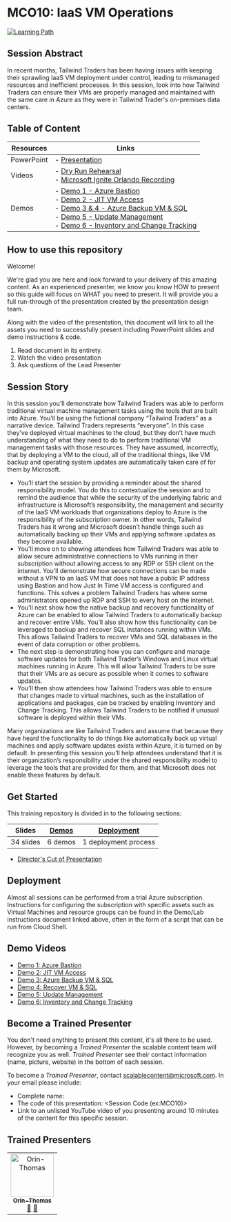 # MCO10: IaaS VM Operations

[![Learning Path](https://img.shields.io/badge/Learning%20Path-MCO-fe5e00?logo=microsoft)](https://github.com/microsoft/ignite-learning-paths-training-mco)


## Session Abstract

In recent months, Tailwind Traders has been having issues with keeping their sprawling IaaS VM deployment under control, leading to mismanaged resources and inefficient processes. In this session, look into how Tailwind Traders can ensure their VMs are properly managed and maintained with the same care in Azure as they were in Tailwind Trader's on-premises data centers.


## Table of Content

| Resources          | Links                            |
|-------------------|----------------------------------|
| PowerPoint        | - [Presentation](presentations.md) |
| Videos            | - [Dry Run Rehearsal](https://globaleventcdn.blob.core.windows.net/assets/mco/mco10/MCO-10-RunThrough.mp4) <br/>- [Microsoft Ignite Orlando Recording](https://globaleventcdn.blob.core.windows.net/assets/mco/mco10/MCO_10_IGNITE.mp4) |
| Demos             | - [Demo 1 - Azure Bastion](https://github.com/microsoft/ignite-learning-paths-training-mco/blob/master/mco10/demos.md#demo-1---azure-bastion) <br/>- [Demo 2 - JIT VM Access](https://github.com/microsoft/ignite-learning-paths-training-mco/blob/master/mco10/demos.md#demo-2---just-in-time-access) <br/>- [Demo 3 & 4 - Azure Backup VM & SQL](https://github.com/microsoft/ignite-learning-paths-training-mco/blob/master/mco10/demos.md#demo-3--4---azure-iaas-vm-and-sql-backup-and-recovery) <br/>- [Demo 5 - Update Management](https://github.com/microsoft/ignite-learning-paths-training-mco/blob/master/mco10/demos.md#demo-5---azure-update-management) <br/>- [Demo 6 - Inventory and Change Tracking](https://github.com/microsoft/ignite-learning-paths-training-mco/blob/master/mco10/demos.md#demo-6---inventory-and-change-tracking) |


## How to use this repository

Welcome! 

We're glad you are here and look forward to your delivery of this amazing content. As an experienced presenter, we know you know HOW to present so this guide will focus on WHAT you need to present. It will provide you a full run-through of the presentation created by the presentation design team. 

Along with the video of the presentation, this document will link to all the assets you need to successfully present including PowerPoint slides and demo instructions &
code.

1.  Read document in its entirety.
2.  Watch the video presentation
3.  Ask questions of the Lead Presenter



## Session Story

In this session you’ll demonstrate how Tailwind Traders was able to perform traditional virtual machine management tasks using the tools that are built into Azure. You’ll be using the fictional company “Tailwind Traders” as a narrative device. Tailwind Traders represents “everyone”. In this case they’ve deployed virtual machines to the cloud, but they don’t have much understanding of what they need to do to perform traditional VM management tasks with those resources. They have assumed, incorrectly, that by deploying a VM to the cloud, all of the traditional things, like VM backup and operating system updates are automatically taken care of for them by Microsoft.

- You’ll start the session by providing a reminder about the shared responsibility model. You do this to contextualize the session and to remind the audience that while the security of the underlying fabric and infrastructure is Microsoft’s responsibility, the management and security of the IaaS VM workloads that organizations deploy to Azure is the responsibility of the subscription owner. In other words, Tailwind Traders has it wrong and Microsoft doesn’t handle things such as automatically backing up their VMs and applying software updates as they become available.
- You’ll move on to showing attendees how Tailwind Traders was able to allow secure administrative connections to VMs running in their subscription without allowing access to any RDP or SSH client on the internet. You’ll demonstrate how secure connections can be made without a VPN to an IaaS VM that does not have a public IP address using Bastion and how Just In Time VM access is configured and functions. This solves a problem Tailwind Traders has where some administrators opened up RDP and SSH to every host on the internet.
- You’ll next show how the native backup and recovery functionality of Azure can be enabled to allow Tailwind Traders to automatically backup and recover entire VMs. You’ll also show how this functionality can be leveraged to backup and recover SQL instances running within VMs. This allows Tailwind Traders to recover VMs and SQL databases in the event of data corruption or other problems.
- The next step is demonstrating how you can configure and manage software updates for both Tailwind Trader’s Windows and Linux virtual machines running in Azure. This will allow Tailwind Traders to be sure that their VMs are as secure as possible when it comes to software updates.
- You’ll then show attendees how Tailwind Traders was able to ensure that changes made to virtual machines, such as the installation of applications and packages, can be tracked by enabling Inventory and Change Tracking. This allows Tailwind Traders to be notified if unusual software is deployed within their VMs.

Many organizations are like Tailwind Traders and assume that because they have heard the functionality to do things like automatically back up virtual machines and apply software updates exists within Azure, it is turned on by default. In presenting this session you’ll help attendees understand that it is their organization’s responsibility under the shared responsibility model to leverage the tools that are provided for them, and that Microsoft does not enable these features by default.


## Get Started

This training repository is divided in to the following sections:

| **Slides** | [Demos](demos.md) | [Deployment](deployment.md) | 
|-------------------|---------------------------|--------------------------------------
| 34 slides  | 6 demos  | 1 deployment process

- [Director's Cut of Presentation](https://globaleventcdn.blob.core.windows.net/assets/mco/mco10/MCO-10-Director-Cut.mp4)



## Deployment

Almost all sessions can be performed from a trial Azure subscription. Instructions for configuring the subscription with specific assets such as Virtual Machines and resource groups can be found in the Demo/Lab instructions document linked above, often in the form of a script that can be run from Cloud Shell. 



## Demo Videos

- [Demo 1: Azure Bastion](https://globaleventcdn.blob.core.windows.net/assets/mco/mco10/DEMO-01-Bastion.mp4)
- [Demo 2: JIT VM Access](https://globaleventcdn.blob.core.windows.net/assets/mco/mco10/DEMO-02-JIT-VM-RDP.mp4)
- [Demo 3: Azure Backup VM & SQL](https://globaleventcdn.blob.core.windows.net/assets/mco/mco10/DEMO-03-Backup-VM-SQLServer.mp4)
- [Demo 4: Recover VM & SQL](https://globaleventcdn.blob.core.windows.net/assets/mco/mco10/DEMO-04-Recover-VM-SQLDatabase.mp4)
- [Demo 5: Update Management](https://globaleventcdn.blob.core.windows.net/assets/mco/mco10/DEMO-05-Update-Management.mp4)
- [Demo 6: Inventory and Change Tracking](https://globaleventcdn.blob.core.windows.net/assets/mco/mco10/DEMO-06-Enable-Inventory-Change-Tracking.mp4)



## Become a Trained Presenter

You don't need anything to present this content, it's all there to be used. However, by becoming a *Trained Presenter* the scalable content team will recognize you as well. *Trained Presenter* see their contact information (name, picture, website) in the bottom of each session.  
 
To become a *Trained Presenter*, contact [scalablecontent@microsoft.com](mailto:scalablecontent@microsoft.com). In your email please include:

- Complete name:
- The code of this presentation: \<Session Code (ex:MCO10)\>
- Link to an unlisted YouTube video of you presenting around 10 minutes of the content for this specific session.


## Trained Presenters

<!-- ALL-CONTRIBUTORS-LIST:START - Do not remove or modify this section -->
<!-- prettier-ignore -->

<table>
<tr>
    <td align="center"><a href="http://orinthomas.com">
        <img src="https://avatars1.githubusercontent.com/u/44561273?s=460&v=4" width="100px;" alt="Orin-Thomas"/><br />
        <sub><b>Orin-Thomas</b></sub></a><br />
            <a href="https://github.com/microsoft/ignite-learning-paths-training-afun/commits?author=Orin-Thomas" title="talk">📢</a>
            <a href="https://github.com/microsoft/ignite-learning-paths-training-afun/commits?author=Orin-Thomas" title="Documentation">📖</a> 
    </td>
</tr></table>

<!-- ALL-CONTRIBUTORS-LIST:END -->